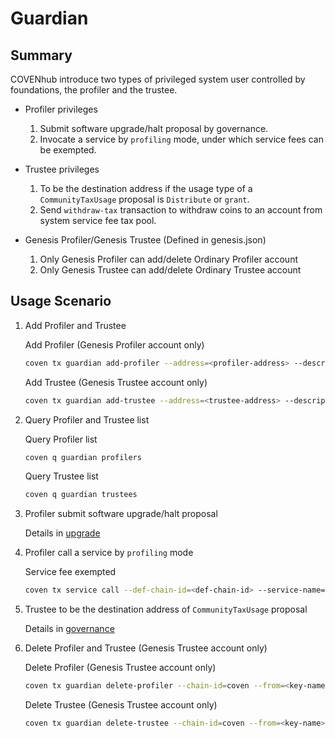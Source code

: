 # Guardian

## Summary

COVENhub introduce two types of privileged system user controlled by foundations, the profiler and the trustee.

* Profiler privileges
    1. Submit software upgrade/halt proposal by governance.
    2. Invocate a service by `profiling` mode, under which service fees can be exempted.

* Trustee privileges
    1. To be the destination address if the usage type of a `CommunityTaxUsage` proposal is `Distribute` or `grant`.
    2. Send `withdraw-tax` transaction to withdraw coins to an account from system service fee tax pool.

* Genesis Profiler/Genesis Trustee (Defined in genesis.json)
    1. Only Genesis Profiler can add/delete Ordinary Profiler account
    2. Only Genesis Trustee can add/delete Ordinary Trustee account

## Usage Scenario

1. Add Profiler and Trustee

    Add Profiler (Genesis Profiler account only)

    ```bash
    coven tx guardian add-profiler --address=<profiler-address> --description=<profiler-description> --chain-id=coven --from=<key-name> --fees=0.3coven
    ```

    Add Trustee (Genesis Trustee account only)

    ```bash
    coven tx guardian add-trustee --address=<trustee-address> --description=<trustee-description> --chain-id=coven --from=<key-name> --fees=0.3coven
    ```

2. Query Profiler and Trustee list

    Query Profiler list

    ```bash
    coven q guardian profilers
    ```

    Query Trustee list

    ```bash
    coven q guardian trustees
    ```

3. Profiler submit software upgrade/halt proposal

    Details in [upgrade](upgrade.md)

4. Profiler call a service by `profiling` mode

    Service fee exempted

    ```bash
    coven tx service call --def-chain-id=<def-chain-id> --service-name=<service-name> --method-id=<method-id> --bind-chain-id=<bind-chain-id> --provider=<provider-address> --service-fee=1coven --request-data=<request-data> --chain-id=coven --from=<key-name> --fees=0.3coven --profiling=true
    ```

5. Trustee to be the destination address of `CommunityTaxUsage` proposal

    Details in [governance](governance.md#proposals-on-community-funds-usage)

6. Delete Profiler and Trustee (Genesis Trustee account only)

    Delete Profiler (Genesis Trustee account only)

    ```bash
    coven tx guardian delete-profiler --chain-id=coven --from=<key-name> --fees=0.3coven --address=<profiler-address>
    ```

    Delete Trustee (Genesis Trustee account only)

    ```bash
    coven tx guardian delete-trustee --chain-id=coven --from=<key-name> --fees=0.3coven --address=<trustee-address>
    ```
